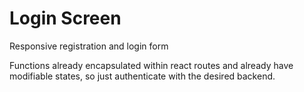 # Login Screen

Responsive registration and login form

Functions already encapsulated within react routes and already have modifiable states, so just authenticate with the desired backend.
